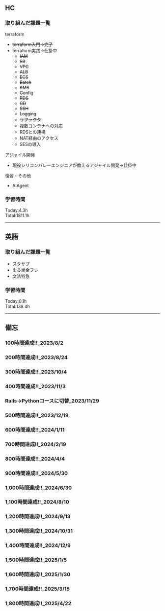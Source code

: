 ## HC
### 取り組んだ課題一覧
terraform
- ~~terraform入門→完了~~
- terraform実践→仕掛中
  - ~~IAM~~
  - ~~S3~~
  - ~~VPC~~
  - ~~ALB~~
  - ~~ECS~~
  - ~~Batch~~
  - ~~KMS~~
  - ~~Config~~
  - ~~RDS~~
  - ~~CD~~
  - ~~SSH~~
  - ~~Logging~~
  - ~~リファクタ~~
  - 複数コンテナへの対応
  - RDSとの連携
  - NAT経由のアクセス
  - SESの導入

アジャイル開発
- 現役シリコンバレーエンジニアが教えるアジャイル開発→仕掛中

復習・その他
- AIAgent

### 学習時間
Today:4.3h<br>
Total:1811.1h

------------------------------------------
## 英語
### 取り組んだ課題一覧
- スタサプ
- 出る単金フレ
- 文法特急

### 学習時間
Today:0.1h<br>
Total:139.4h

------------------------------------------
## 備忘
### 100時間達成!!_2023/8/2
### 200時間達成!!_2023/8/24
### 300時間達成!!_2023/10/4
### 400時間達成!!_2023/11/3
### Rails→Pythonコースに切替_2023/11/29
### 500時間達成!!_2023/12/19
### 600時間達成!!_2024/1/11
### 700時間達成!!_2024/2/19
### 800時間達成!!_2024/4/4
### 900時間達成!!_2024/5/30
### 1,000時間達成!!_2024/6/30
### 1,100時間達成!!_2024/8/10
### 1,200時間達成!!_2024/9/13
### 1,300時間達成!!_2024/10/31
### 1,400時間達成!!_2024/12/9
### 1,500時間達成!!_2025/1/5
### 1,600時間達成!!_2025/1/30
### 1,700時間達成!!_2025/3/15
### 1,800時間達成!!_2025/4/22